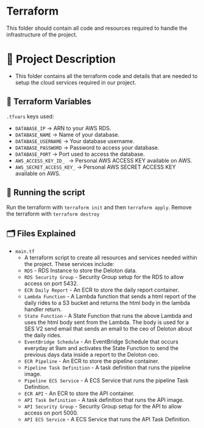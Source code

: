 # Terraform
This folder should contain all code and resources required to handle the infrastructure of the project.

# 📝 Project Description
- This folder contains all the terraform code and details that are needed to setup the cloud services required in our project.

## 🔐 Terraform Variables
`.tfvars` keys used:
- `DATABASE_IP` -> ARN to your AWS RDS.
- `DATABASE_NAME` -> Name of your database.
- `DATABASE_USERNAME` -> Your database username.
- `DATABASE_PASSWORD` -> Password to access your database.
- `DATABASE_PORT` -> Port used to access the database.
- `AWS_ACCESS_KEY_ID_ `  -> Personal AWS ACCESS KEY available on AWS.
- `AWS_SECRET_ACCESS_KEY_` -> Personal AWS SECRET ACCESS KEY available on AWS.

## 🏃 Running the script

Run the terraform with `terraform init` and then `terraform apply`.
Remove the terraform with `terraform destroy`

## :card_index_dividers: Files Explained
- `main.tf`
    - A terraform script to create all resources and services needed within the project. These services include:
     - `RDS`
      - RDS Instance to store the Deloton data.
     - `RDS Security Group`
      - Security Group setup for the RDS to allow access on port 5432.
     - `ECR Daily Report`
      - An ECR to store the daily report container.
     - `Lambda Function`
      - A Lambda function that sends a html report of the daily rides to a S3 bucket and returns the html body in the lambda handler return.
     - `State Function`
      - A State Function that runs the above Lambda and uses the html body sent from the Lambda. The body is used for a SES V2 send email that sends an email to the ceo of Deloton about the daily rides.
     - `EventBridge Schedule`
      - An EventBridge Schedule that occurs everyday at 9am and activates the State Function to send the previous days data inside a report to the Deloton ceo.
     - `ECR Pipeline`
      - An ECR to store the pipeline container.
     - `Pipeline Task Definition`
      - A task definition that runs the pipeline image.
     - `Pipeline ECS Service`
      - A ECS Service that runs the pipeline Task Definition.
     - `ECR API`
      - An ECR to store the API container.
     - `API Task Definition`
      - A task definition that runs the API image.
     - `API Security Group`
      - Security Group setup for the API to allow access on port 5000.
     - `API ECS Service`
      - A ECS Service that runs the API Task Definition.